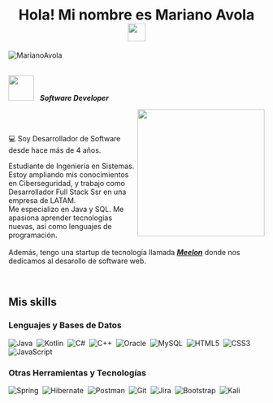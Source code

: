 <h1 align="center"><b>Hola! Mi nombre es Mariano Avola </b><img src="https://media.giphy.com/media/hvRJCLFzcasrR4ia7z/giphy.gif" width="35"></h1>
<p align="left"> <img src="https://komarev.com/ghpvc/?username=MarianoAvola" alt="MarianoAvola" /> </p>
<br>
<picture><img src = "https://github.com/7oSkaaa/7oSkaaa/blob/main/Images/about_me.gif?raw=true" width = 50px></picture>&nbsp;&nbsp;&nbsp;<b><i>Software Developer</i></b>

<picture><img align="right" src="https://github.com/7oSkaaa/7oSkaaa/blob/main/Images/Right_Side.gif?raw=true" width = 250px></picture>

<br><br>

:computer: Soy Desarrollador de Software desde hace más de 4 años.

Estudiante de Ingeniería en Sistemas. Estoy ampliando mis conocimientos en Ciberseguridad, y trabajo como Desarrollador Full Stack Ssr en una empresa de LATAM.<br>
Me especializo en Java y SQL. Me apasiona aprender tecnologías nuevas, así como lenguajes de programación.<br><br>
Además, tengo una startup de tecnología llamada ***<a href= "https://meelon.me">Meelon</a>*** donde nos dedicamos al desarollo de software web.<br>

<br>

## Mis skills  
### Lenguajes y Bases de Datos
![Java](https://img.shields.io/badge/java-%23ED8B00.svg?style=for-the-badge&logo=openjdk&logoColor=white)&nbsp; ![Kotlin](https://img.shields.io/badge/kotlin-%237F52FF.svg?style=for-the-badge&logo=kotlin&logoColor=white)&nbsp; ![C#](https://img.shields.io/badge/c%23-%23239120.svg?style=for-the-badge&logo=csharp&logoColor=white)&nbsp; ![C++](https://img.shields.io/badge/c++-%2300599C.svg?style=for-the-badge&logo=c%2B%2B&logoColor=white)&nbsp; ![Oracle](https://img.shields.io/badge/Oracle-F80000?style=for-the-badge&logo=oracle&logoColor=white)&nbsp; ![MySQL](https://img.shields.io/badge/mysql-4479A1.svg?style=for-the-badge&logo=mysql&logoColor=white)&nbsp; ![HTML5](https://img.shields.io/badge/html5-%23E34F26.svg?style=for-the-badge&logo=html5&logoColor=white)&nbsp; ![CSS3](https://img.shields.io/badge/css3-%231572B6.svg?style=for-the-badge&logo=css3&logoColor=white)&nbsp; ![JavaScript](https://img.shields.io/badge/JavaScript%20-%23F7DF1E.svg?style=for-the-badge&logo=javascript&logoColor=black)

### Otras Herramientas y Tecnologías
![Spring](https://img.shields.io/badge/spring-%236DB33F.svg?style=for-the-badge&logo=spring&logoColor=white)&nbsp; ![Hibernate](https://img.shields.io/badge/Hibernate-59666C?style=for-the-badge&logo=Hibernate&logoColor=white)&nbsp; ![Postman](https://img.shields.io/badge/Postman-FF6C37?style=for-the-badge&logo=postman&logoColor=white)&nbsp; ![Git](https://img.shields.io/badge/git-%23F05033.svg?style=for-the-badge&logo=git&logoColor=white)&nbsp; ![Jira](https://img.shields.io/badge/jira-%230A0FFF.svg?style=for-the-badge&logo=jira&logoColor=white)&nbsp; ![Bootstrap](https://img.shields.io/badge/bootstrap-%238511FA.svg?style=for-the-badge&logo=bootstrap&logoColor=white)&nbsp; ![Kali](https://img.shields.io/badge/Kali-268BEE?style=for-the-badge&logo=kalilinux&logoColor=white)
